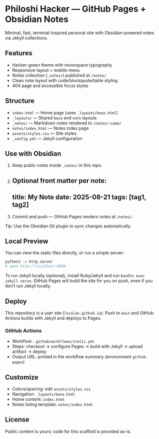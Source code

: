 # Philoshi Hacker — GitHub Pages + Obsidian Notes

Minimal, fast, terminal-inspired personal site with Obsidian-powered notes via Jekyll collections.

## Features
- Hacker-green theme with monospace typography
- Responsive layout + mobile menu
- Notes collection (`_notes/`) published at `/notes/`
- Clean note layout with code/blockquote/table styling
- 404 page and accessible focus styles

## Structure
- `index.html` — Home page (uses `_layouts/base.html`)
- `_layouts/` — Shared `base` and `note` layouts
- `_notes/` — Markdown notes rendered to `/notes/:name/`
- `notes/index.html` — Notes index page
- `assets/styles.css` — Site styles
- `_config.yml` — Jekyll configuration

## Use with Obsidian
1. Keep public notes inside `_notes/` in this repo.
2. Optional front matter per note:
   ---
   title: My Note
   date: 2025-08-21
   tags: [tag1, tag2]
   ---
3. Commit and push — GitHub Pages renders notes at `/notes/`.

Tip: Use the Obsidian Git plugin to sync changes automatically.

## Local Preview
You can view the static files directly, or run a simple server:

```sh
python3 -m http.server
# open http://localhost:8000
```

To run Jekyll locally (optional), install Ruby/Jekyll and run `bundle exec jekyll serve`. GitHub Pages will build the site for you on push, even if you don’t run Jekyll locally.

## Deploy
This repository is a user site (`localan.github.io`). Push to `main` and GitHub Actions builds with Jekyll and deploys to Pages.

### GitHub Actions
- Workflow: `.github/workflows/static.yml`
- Steps: checkout → configure Pages → build with Jekyll → upload artifact → deploy
- Output URL: printed in the workflow summary (environment `github-pages`)

## Customize
- Colors/spacing: edit `assets/styles.css`
- Navigation: `_layouts/base.html`
- Home content: `index.html`
- Notes listing template: `notes/index.html`

## License
Public content is yours; code for this scaffold is provided as-is.
